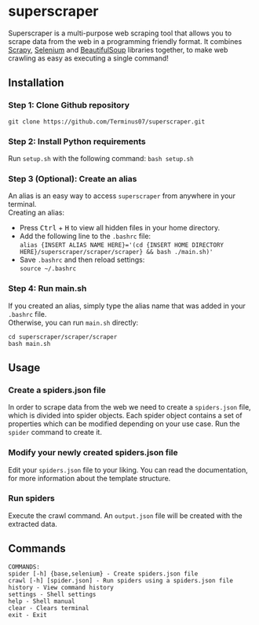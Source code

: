 # superscraper

Superscraper is a multi-purpose web scraping tool that allows you to scrape data from the web in a programming friendly format. It combines [Scrapy](https://docs.scrapy.org/en/latest/), [Selenium](https://selenium-python.readthedocs.io/) and [BeautifulSoup](https://www.crummy.com/software/BeautifulSoup/bs4/doc/) libraries together, to make web crawling as easy as executing a single command!

## Installation

### Step 1: Clone Github repository

`git clone https://github.com/Terminus07/superscraper.git`

### Step 2: Install Python requirements

Run `setup.sh` with the following command:
`bash setup.sh`

### Step 3 (Optional): Create an alias

An alias is an easy way to access `superscraper` from anywhere in your terminal. </br>
Creating an alias:

- Press <kbd>Ctrl</kbd> + <kbd>H</kbd> to view all hidden files in your home directory.
- Add the following line to the `.bashrc` file: </br>
  `alias {INSERT ALIAS NAME HERE}='(cd {INSERT HOME DIRECTORY HERE}/superscraper/scraper/scraper} && bash ./main.sh)'` </br>
- Save `.bashrc` and then reload settings: </br>
  `source ~/.bashrc`

### Step 4: Run main.sh

If you created an alias, simply type the alias name that was added in your `.bashrc` file. </br>
Otherwise, you can run `main.sh` directly: </br>

    cd superscraper/scraper/scraper
    bash main.sh

## Usage

### Create a spiders.json file

In order to scrape data from the web we need to create a `spiders.json` file, which is divided into spider objects. Each spider object contains a set of properties which can be modified depending on your use case. Run the `spider` command to create it.

### Modify your newly created spiders.json file

Edit your `spiders.json` file to your liking. You can read the documentation, for more information about the template structure.

### Run spiders

Execute the crawl command. An `output.json` file will be created with the extracted data.

## Commands

```
COMMANDS:
spider [-h] {base,selenium} - Create spiders.json file
crawl [-h] [spider.json] - Run spiders using a spiders.json file
history - View command history
settings - Shell settings
help - Shell manual
clear - Clears terminal
exit - Exit
```
